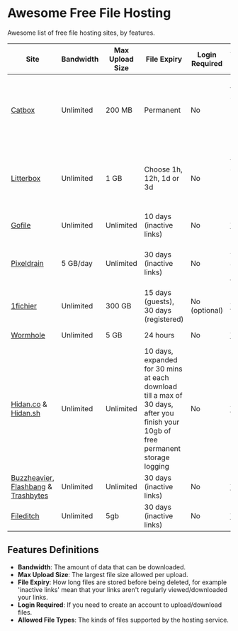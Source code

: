 # Awesome Free File Hosting

Awesome list of free file hosting sites, by features.

| **Site**               | **Bandwidth**           | **Max Upload Size** | **File Expiry**          | **Login Required** | **Allowed File Types**                        |
|-------------------------|-------------------------|----------------------|--------------------------|--------------------|-----------------------------------------------|
| [Catbox](https://catbox.moe) | Unlimited          | 200 MB               | Permanent                | No                 | Most types, except `.exe`, `.scr`, `.cpl`, `.doc*`, `.jar` |
| [Litterbox](https://catbox.moe) | Unlimited       | 1 GB                 | Choose 1h, 12h, 1d or 3d | No                 | Most types, except `.exe`, `.scr`, `.cpl`, `.doc*`, |
| [Gofile](https://gofile.io)     | Unlimited       | Unlimited            | 10 days (inactive links) | No                 | All file types                                 |
| [Pixeldrain](https://pixeldrain.com) | 5 GB/day   | Unlimited            | 30 days (inactive links) | No                 | Images, videos, audio, PDFs, text             |
| [1fichier](https://1fichier.com)  | Unlimited     | 300 GB               | 15 days (guests), 30 days (registered) | No (optional)      | All file types                                 |
| [Wormhole](https://wormhole.app)  | Unlimited     | 5 GB                 | 24 hours                 | No                 | All file types                                 |
| [Hidan.co](https://hidan.co) & [Hidan.sh](https://hidan.co) | Unlimited  | Unlimited                | 10 days, expanded for 30 mins at each download till a max of 30 days, after you finish your 10gb of free permanent storage logging               | No                 | All file types                                 |
| [Buzzheavier](https://buzzheavier.com/), [Flashbang](https://flashbang.sh) & [Trashbytes](https://trashbytes.net) | Unlimited            | Unlimited               | 30 days (inactive links)               | No                 | All file types                                 |
| [Fileditch](https://fileditch.com/) | Unlimited   | 5gb                  | 30 days (inactive links) | No                 | All file types                                 |



## Features Definitions
- **Bandwidth**: The amount of data that can be downloaded.
- **Max Upload Size**: The largest file size allowed per upload.
- **File Expiry**: How long files are stored before being deleted, for example 'inactive links' mean that your links aren't regularly viewed/downloaded your links.
- **Login Required**: If you need to create an account to upload/download files.
- **Allowed File Types**: The kinds of files supported by the hosting service.
